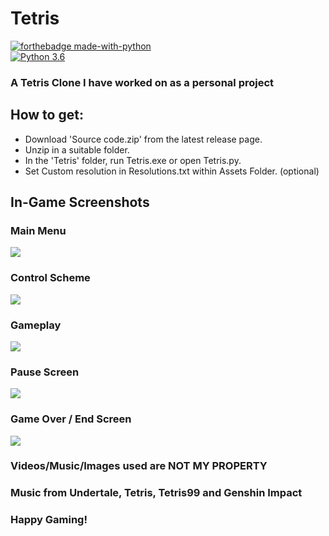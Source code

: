 # Tetris
[![forthebadge made-with-python](http://ForTheBadge.com/images/badges/made-with-python.svg)](https://www.python.org/)                 
[![Python 3.6](https://img.shields.io/badge/python-3.6-blue.svg)](https://www.python.org/downloads/release/python-360/) 
### A Tetris Clone I have worked on as a personal project

## How to get:
- Download 'Source code.zip' from the latest release page.
- Unzip in a suitable folder.
- In the 'Tetris' folder, run Tetris.exe or open Tetris.py.
- Set Custom resolution in Resolutions.txt within Assets Folder. (optional)

## In-Game Screenshots

### Main Menu
<img src="https://github.com/Jatan-Bhatt-21/Tetris/blob/Tetris-U/Tetris/Demo/Main%20Menu.png">

### Control Scheme
<img src="https://github.com/Jatan-Bhatt-21/Tetris/blob/Tetris-U/Tetris/Demo/Controls.png">

### Gameplay
<img src="https://github.com/Jatan-Bhatt-21/Tetris/blob/Tetris-U/Tetris/Demo/Gameplay.png">

### Pause Screen
<img src="https://github.com/Jatan-Bhatt-21/Tetris/blob/Tetris-U/Tetris/Demo/Pause%20Screen.png">

### Game Over / End Screen
<img src="https://github.com/Jatan-Bhatt-21/Tetris/blob/Tetris-U/Tetris/Demo/End%20Screen.png">

### Videos/Music/Images used are NOT MY PROPERTY
### Music from Undertale, Tetris, Tetris99 and Genshin Impact

### Happy Gaming!
